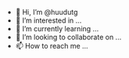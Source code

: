 - 👋 Hi, I’m @huudutg
- 👀 I’m interested in ...
- 🌱 I’m currently learning ...
- 💞️ I’m looking to collaborate on ...
- 📫 How to reach me ...

<!---
huudutg/huudutg is a ✨ special ✨ repository because its `README.md` (this file) appears on your GitHub profile.
You can click the Preview link to take a look at your changes.
--->
